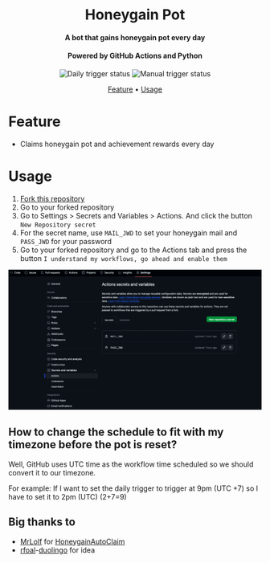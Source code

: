 <h1 align="center">Honeygain Pot</h1>
<h4 align="center">A bot that gains honeygain pot every day</h4>
<h4 align="center">Powered by GitHub Actions and Python</h4>

<p align="center">
<img alt="Daily trigger status" src="https://github.com/gorouflex/HoneygainPot/actions/workflows/daily.yml/badge.svg">
<img alt="Manual trigger status" src="https://github.com/gorouflex/HoneygainPot/actions/workflows/manual.yml/badge.svg">
<p align="center">
  <a href="#feature">Feature</a>
  •
  <a href="#usage">Usage</a>     
</p>

# Feature
- Claims honeygain pot and achievement rewards every day
# Usage

  1. [Fork this repository](https://github.com/gorouflex/honeygainpot/fork)  
  2. Go to your forked repository
  3. Go to Settings > Secrets and Variables > Actions. And click the button `New Repository secret`
  4. For the secret name, use `MAIL_JWD` to set your honeygain mail and `PASS_JWD` for your password
  5. Go to your forked repository and go to the Actions tab and press the button `I understand my workflows, go ahead and enable them`

<img src="Img/GitSettings.png" alt="GitHub Settings" title="GitHub Settings">

## How to change the schedule to fit with my timezone before the pot is reset?

Well, GitHub uses UTC time as the workflow time scheduled so we should convert it to our timezone.

For example: If I want to set the daily trigger to trigger at 9pm (UTC +7) so I have to set it to 2pm (UTC) (2+7=9)

## Big thanks to
- [MrLolf](https://github.com/MrLoLf/) for [HoneygainAutoClaim](https://github.com/MrLoLf/HoneygainAutoClaim)
- [rfoal](https://github.com/rfoel/)-[duolingo](https://github.com/rfoel/duolingo) for idea
